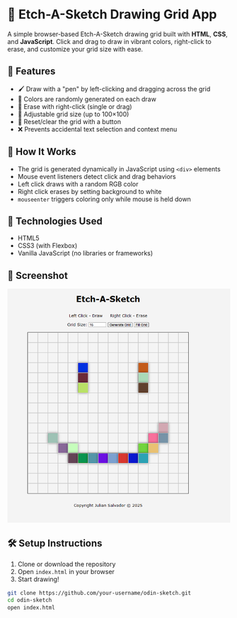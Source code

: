 # 🎨 Etch-A-Sketch Drawing Grid App

A simple browser-based Etch-A-Sketch drawing grid built with **HTML**, **CSS**, and **JavaScript**. Click and drag to draw in vibrant colors, right-click to erase, and customize your grid size with ease.

## 🚀 Features

- 🖌️ Draw with a "pen" by left-clicking and dragging across the grid
- 🌈 Colors are randomly generated on each draw
- 🧽 Erase with right-click (single or drag)
- 🧊 Adjustable grid size (up to 100×100)
- 🔄 Reset/clear the grid with a button
- ❌ Prevents accidental text selection and context menu

## 🧠 How It Works

- The grid is generated dynamically in JavaScript using `<div>` elements
- Mouse event listeners detect click and drag behaviors
- Left click draws with a random RGB color
- Right click erases by setting background to white
- `mouseenter` triggers coloring only while mouse is held down

## 🔧 Technologies Used

- HTML5
- CSS3 (with Flexbox)
- Vanilla JavaScript (no libraries or frameworks)

## 📸 Screenshot

![screenshot](./screenshot.png)

## 🛠️ Setup Instructions

1. Clone or download the repository
2. Open `index.html` in your browser
3. Start drawing!

```bash
git clone https://github.com/your-username/odin-sketch.git
cd odin-sketch
open index.html
```
